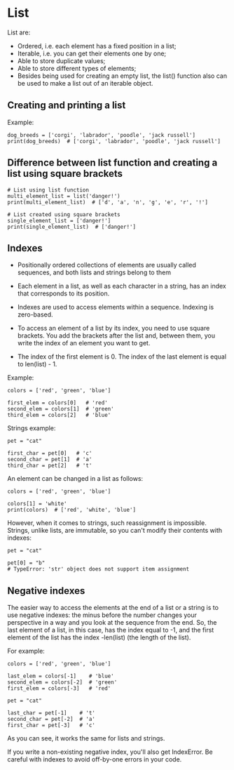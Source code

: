 # List

List are: 

- Ordered, i.e. each element has a fixed position in a list;
- Iterable, i.e. you can get their elements one by one;
- Able to store duplicate values;
- Able to store different types of elements;
- Besides being used for creating an empty list, the list() function also can be used to make a list out of an iterable object.

## Creating and printing a list
Example:
    
    dog_breeds = ['corgi', 'labrador', 'poodle', 'jack russell']
    print(dog_breeds)  # ['corgi', 'labrador', 'poodle', 'jack russell']

## Difference between list function and creating a list using square brackets 
    
    # List using list function
    multi_element_list = list('danger!')
    print(multi_element_list)  # ['d', 'a', 'n', 'g', 'e', 'r', '!']
    
    # List created using square brackets
    single_element_list = ['danger!']
    print(single_element_list)  # ['danger!']

## Indexes

- Positionally ordered collections of elements are usually called sequences, and both lists and strings belong to them
- Each element in a list, as well as each character in a string, has an index that corresponds to its position. 
- Indexes are used to access elements within a sequence. Indexing is zero-based.

- To access an element of a list by its index, you need to use square brackets. You add the brackets after the list and, between them, you write the index of an element you want to get.

- The index of the first element is 0. The index of the last element is equal to len(list) - 1.

Example:

    colors = ['red', 'green', 'blue']

    first_elem = colors[0]   # 'red'
    second_elem = colors[1]  # 'green'
    third_elem = colors[2]   # 'blue'

Strings example:

    pet = "cat"

    first_char = pet[0]   # 'c'
    second_char = pet[1]  # 'a'
    third_char = pet[2]   # 't'

An element can be changed in a list as follows: 

    colors = ['red', 'green', 'blue']

    colors[1] = 'white'
    print(colors)  # ['red', 'white', 'blue']

However, when it comes to strings, such reassignment is impossible. Strings, unlike lists, are immutable, so you can't modify their contents with indexes:

    pet = "cat"

    pet[0] = "b"
    # TypeError: 'str' object does not support item assignment

## Negative indexes

The easier way to access the elements at the end of a list or a string is to use negative indexes: the minus before the number changes your perspective in a way and you look at the sequence from the end. So, the last element of a list, in this case, has the index equal to -1, and the first element of the list has the index -len(list) (the length of the list).

For example:

    colors = ['red', 'green', 'blue']

    last_elem = colors[-1]    # 'blue'
    second_elem = colors[-2]  # 'green'
    first_elem = colors[-3]   # 'red'

    pet = "cat"

    last_char = pet[-1]    # 't'
    second_char = pet[-2]  # 'a'
    first_char = pet[-3]   # 'c'

As you can see, it works the same for lists and strings.

If you write a non-existing negative index, you'll also get IndexError. Be careful with indexes to avoid off-by-one errors in your code.
